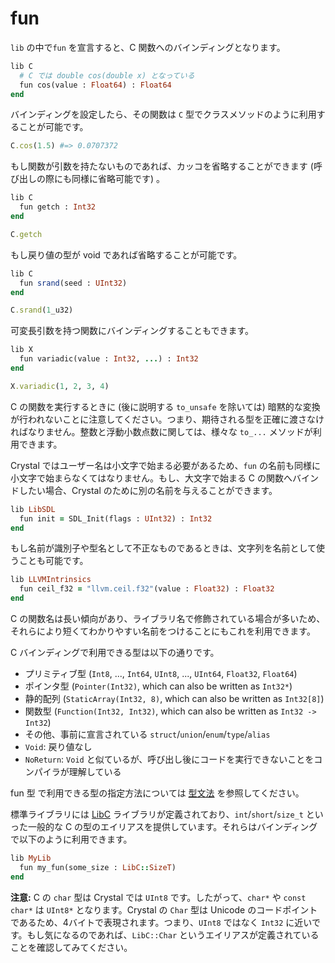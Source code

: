 # fun

`lib` の中で`fun` を宣言すると、C 関数へのバインディングとなります。

```ruby
lib C
  # C では double cos(double x) となっている
  fun cos(value : Float64) : Float64
end
```

バインディングを設定したら、その関数は `C` 型でクラスメソッドのように利用することが可能です。

```ruby
C.cos(1.5) #=> 0.0707372
```

もし関数が引数を持たないものであれば、カッコを省略することができます (呼び出しの際にも同様に省略可能です) 。

```ruby
lib C
  fun getch : Int32
end

C.getch
```

もし戻り値の型が void であれば省略することが可能です。

```ruby
lib C
  fun srand(seed : UInt32)
end

C.srand(1_u32)
```

可変長引数を持つ関数にバインディングすることもできます。

```ruby
lib X
  fun variadic(value : Int32, ...) : Int32
end

X.variadic(1, 2, 3, 4)
```

C の関数を実行するときに (後に説明する `to_unsafe` を除いては) 暗黙的な変換が行われないことに注意してください。つまり、期待される型を正確に渡さなければなりません。整数と浮動小数点数に関しては、様々な `to_...` メソッドが利用できます。

Crystal ではユーザー名は小文字で始まる必要があるため、`fun` の名前も同様に小文字で始まらなくてはなりません。もし、大文字で始まる C の関数へバインドしたい場合、Crystal のために別の名前を与えることができます。

```ruby
lib LibSDL
  fun init = SDL_Init(flags : UInt32) : Int32
end
```

もし名前が識別子や型名として不正なものであるときは、文字列を名前として使うことも可能です。

```ruby
lib LLVMIntrinsics
  fun ceil_f32 = "llvm.ceil.f32"(value : Float32) : Float32
end
```

C の関数名は長い傾向があり、ライブラリ名で修飾されている場合が多いため、それらにより短くてわかりやすい名前をつけることにもこれを利用できます。

C バインディングで利用できる型は以下の通りです。
* プリミティブ型 (`Int8`, ..., `Int64`, `UInt8`, ..., `UInt64`, `Float32`, `Float64`)
* ポインタ型 (`Pointer(Int32)`, which can also be written as `Int32*`)
* 静的配列 (`StaticArray(Int32, 8)`, which can also be written as `Int32[8]`)
* 関数型 (`Function(Int32, Int32)`, which can also be written as `Int32 -> Int32`)
* その他、事前に宣言されている `struct`/`union`/`enum`/`type`/`alias`
* `Void`: 戻り値なし
* `NoReturn`: `Void` と似ているが、呼び出し後にコードを実行できないことをコンパイラが理解している

fun 型 で利用できる型の指定方法については [型文法](type_grammar.html) を参照してください。

標準ライブラリには [LibC](https://github.com/manastech/crystal/blob/master/src/libc.cr) ライブラリが定義されており、`int`/`short`/`size_t` といった一般的な C の型のエイリアスを提供しています。それらはバインディングで以下のように利用できます。

```ruby
lib MyLib
  fun my_fun(some_size : LibC::SizeT)
end
```

**注意:** C の `char` 型は Crystal では `UInt8` です。したがって、`char*` や `const char*` は `UInt8*` となります。Crystal  の `Char` 型は Unicode のコードポイントであるため、4バイトで表現されます。つまり、`UInt8` ではなく `Int32` に近いです。もし気になるのであれば、`LibC::Char` というエイリアスが定義されていることを確認してみてください。
